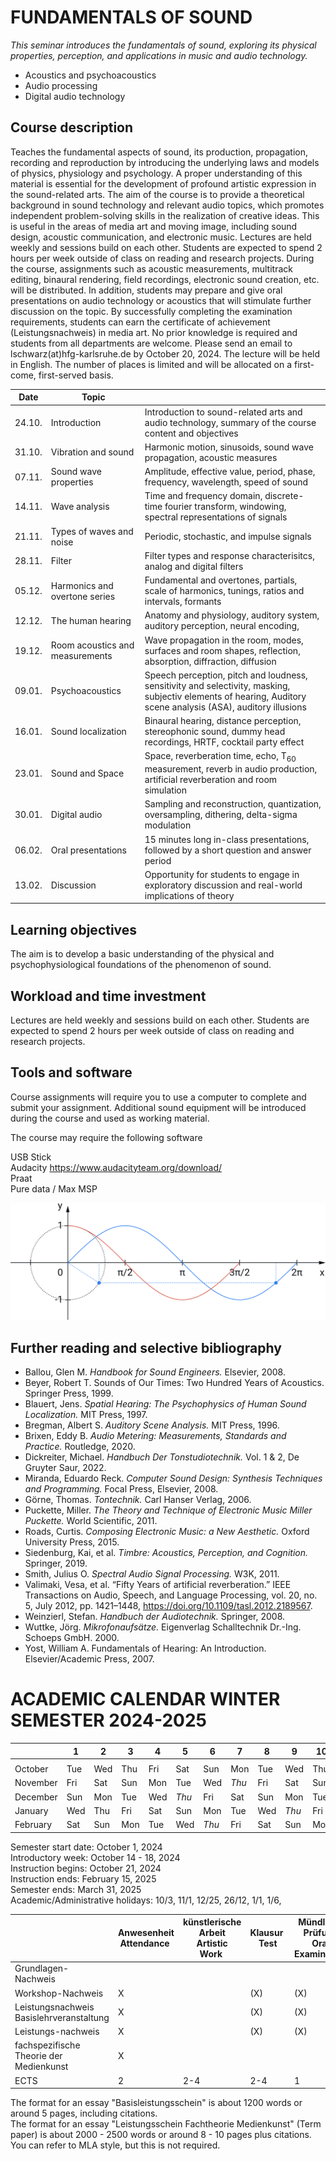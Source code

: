 <!--
In addition to courses dealing with core competencies (programming, software engineering, foundations of computer science), you will cover mathematics (calculus, linear algebra, and statistics) and take courses in engineering and sciences while conducting guided research.
-->



# FUNDAMENTALS OF SOUND



*This seminar introduces the fundamentals of sound, exploring its physical properties, perception, and applications in music and audio technology.*<br>

  - Acoustics and psychoacoustics
  - Audio processing
  - Digital audio technology



## Course description

Teaches the fundamental aspects of sound, its production, propagation, recording and reproduction by introducing the underlying laws and models of physics, physiology and psychology. A proper understanding of this material is essential for the development of profound artistic expression in the sound-related arts. The aim of the course is to provide a theoretical background in sound technology and relevant audio topics, which promotes independent problem-solving skills in the realization of creative ideas. This is useful in the areas of media art and moving image, including sound design, acoustic communication, and electronic music. Lectures are held weekly and sessions build on each other. Students are expected to spend 2 hours per week outside of class on reading and research projects. During the course, assignments such as acoustic measurements, multitrack editing, binaural rendering, field recordings, electronic sound creation, etc. will be distributed. In addition, students may prepare and give oral presentations on audio technology or acoustics that will stimulate further discussion on the topic. By successfully completing the examination requirements, students can earn the certificate of achievement (Leistungsnachweis) in media art. No prior knowledge is required and students from all departments are welcome. Please send an email to lschwarz(at)hfg-karlsruhe.de by October 20, 2024. The lecture will be held in English. The number of places is limited and will be allocated on a first-come, first-served basis.



| Date   | Topic                           |                                                                                                                                                               |
| ------ | ------------------------------- | ------------------------------------------------------------------------------------------------------------------------------------------------------------- |
| 24.10. | Introduction                    | Introduction to sound-related arts and audio technology, summary of the course content and objectives                                                                                                   |
| 31.10. | Vibration and sound             | Harmonic motion, sinusoids, sound wave propagation, acoustic measures                                                                   |
| 07.11. | Sound wave properties           | Amplitude, effective value, period, phase, frequency, wavelength, speed of sound                                                                                                      |
| 14.11. | Wave analysis                   | Time and frequency domain, discrete-time fourier transform, windowing, spectral representations of signals                                                                |
| 21.11. | Types of waves and noise        | Periodic, stochastic, and impulse signals                                                                                                        |
| 28.11. | Filter                          | Filter types and response characterisitcs, analog and digital filters                                                                     |
| 05.12. | Harmonics and overtone series   | Fundamental and overtones, partials, scale of harmonics, tunings, ratios and intervals, formants                                                                       |
| 12.12. | The human hearing               | Anatomy and physiology, auditory system, auditory perception, neural encoding,                                                                                |
| 19.12. | Room acoustics and measurements | Wave propagation in the room, modes, surfaces and room shapes, reflection, absorption, diffraction, diffusion                            |
| 09.01. | Psychoacoustics                 | Speech perception, pitch and loudness, sensitivity and selectivity, masking, subjectiv elements of hearing, Auditory scene analysis (ASA), auditory illusions |
| 16.01. | Sound localization              | Binaural hearing, distance perception, stereophonic sound, dummy head recordings, HRTF, cocktail party effect                                                   |
| 23.01. | Sound and Space                 | Space, reverberation time, echo, T<sub>60</sub> measurement, reverb in audio production, artificial reverberation and room simulation        |
| 30.01. | Digital audio                   | Sampling and reconstruction, quantization, oversampling, dithering, delta-sigma modulation                                                                    |
| 06.02. | Oral presentations              | 15 minutes long in-class presentations, followed by a short question and answer period                                                                        |
| 13.02. | Discussion                      | Opportunity for students to engage in exploratory discussion and real-world implications of theory                                                            |




## Learning objectives

The aim is to develop a basic understanding of the physical and psychophysiological foundations of the phenomenon of sound. 

##


## Workload and time investment

Lectures are held weekly and sessions build on each other. Students are expected to spend 2 hours per week outside of class on reading and research projects.

## Tools and software

Course assignments will require you to use a computer to complete and submit your assignment. Additional sound equipment will be introduced during the course and used as working material.

The course may require the following software 

USB Stick <br>
Audacity https://www.audacityteam.org/download/ <br>
Praat <br>
Pure data / Max MSP <br>

<picture>
  <source media="(prefers-color-scheme: dark)" srcset="/Img/Sine_Cosine_FOS_Dark_Mode.svg">
  <img alt="Trigonometric function, the unit circle, sine and cosine" src="/Img/Sine_Cosine_FOS_Light_Mode.svg">
</picture>

## Further reading and selective bibliography


<!-- footer: Works cited -->

- Ballou, Glen M. *Handbook for Sound Engineers.* Elsevier, 2008.
- Beyer, Robert T. Sounds of Our Times: Two Hundred Years of Acoustics. Springer Press, 1999. 
- Blauert, Jens. *Spatial Hearing: The Psychophysics of Human Sound Localization.* MIT Press, 1997. 
- Bregman, Albert S. *Auditory Scene Analysis.* MIT Press, 1996.
- Brixen, Eddy B. *Audio Metering: Measurements, Standards and Practice.* Routledge, 2020. 
- Dickreiter, Michael. *Handbuch Der Tonstudiotechnik.* Vol. 1 & 2, De Gruyter Saur, 2022. 
- Miranda, Eduardo Reck. *Computer Sound Design: Synthesis Techniques and Programming.* Focal Press, Elsevier, 2008. 
- Görne, Thomas. *Tontechnik.* Carl Hanser Verlag, 2006.
- Puckette, Miller. *The Theory and Technique of Electronic Music Miller Puckette.* World Scientific, 2011. 
- Roads, Curtis. *Composing Electronic Music: a New Aesthetic.* Oxford University Press, 2015.
- Siedenburg, Kai, et al. *Timbre: Acoustics, Perception, and Cognition.* Springer, 2019. 
- Smith, Julius O. *Spectral Audio Signal Processing.* W3K, 2011. 
- Valimaki, Vesa, et al. “Fifty Years of artificial reverberation.” IEEE Transactions on Audio, Speech, and Language Processing, vol. 20, no. 5, July 2012, pp. 1421–1448, https://doi.org/10.1109/tasl.2012.2189567. 
- Weinzierl, Stefan. *Handbuch der Audiotechnik.* Springer, 2008. 
- Wuttke, Jörg. *Mikrofonaufsätze.* Eigenverlag Schalltechnik Dr.-Ing. Schoeps GmbH. 2000.
- Yost, William A. Fundamentals of Hearing: An Introduction. Elsevier/Academic Press, 2007. 



# ACADEMIC CALENDAR WINTER SEMESTER 2024-2025

|          | 1   | 2   | 3   | 4   | 5   | 6   | 7   | 8   | 9   | 10  | 11  | 12  | 13  | 14  | 15  | 16  | 17  | 18  | 19  | 20  | 21  | 22  | 23  | 24  | 25  | 26  | 27  | 28  | 29  | 30  | 31  |
| -------- | --- | --- | --- | --- | --- | --- | --- | --- | --- | --- | --- | --- | --- | --- | --- | --- | --- | --- | --- | --- | --- | --- | --- | --- | --- | --- | --- | --- | --- | --- | --- |
|          |     |     |     |     |     |     |     |     |     |     |     |     |     |     |     |     |     |     |     |     |     |     |     |     |     |     |     |     |     |     |     |
| October  | Tue | Wed | Thu | Fri | Sat | Sun | Mon | Tue | Wed | Thu | Fri | Sat | Sun | Mon | Tue | Wed | Thu | Fri | Sat | Sun | Mon | Tue | Wed |*Thu* | Fri | Sat | Sun | Mon | Tue | Wed | *Thu* |
| November | Fri | Sat | Sun | Mon | Tue | Wed | *Thu* | Fri | Sat | Sun | Mon | Tue | Wed | *Thu* | Fri | Sat | Sun | Mon | Tue | Wed | *Thu* | Fri | Sat | Sun | Mon | Tue | Wed | *Thu* | Fri | Sat |     |
| December | Sun | Mon | Tue | Wed | *Thu* | Fri | Sat | Sun | Mon | Tue | Wed | *Thu* | Fri | Sat | Sun | Mon | Tue | Wed | Thu | Fri | Sat | Sun | Mon | Tue | Wed | *Thu* | Fri | Sat | Sun | Mon | Tue |
| January  | Wed | Thu | Fri | Sat | Sun | Mon | Tue | Wed | *Thu* | Fri | Sat | Sun | Mon | Tue | Wed | *Thu* | Fri | Sat | Sun | Mon | Tue | Wed | *Thu* | Fri | Sat | Sun | Mon | Tue | Wed | *Thu* | Fri |
| February | Sat | Sun | Mon | Tue | Wed | *Thu* | Fri | Sat | Sun | Mon | Tue | Wed | *Thu* | Fri | Sat | Sun | Mon | Tue | Wed | Thu | Fri | Sat | Sun | Mon | Tue | Wed | Thu | Fri |     |     |     |


Semester start date: October 1, 2024<br>
Introductory week: October 14 - 18, 2024<br>
Instruction begins: October 21, 2024<br>
Instruction ends: February 15, 2025<br>
Semester ends: March 31, 2025<br>
Academic/Administrative holidays: 10/3, 11/1, 12/25, 26/12, 1/1, 1/6,<br>

||Anwesenheit <br> Attendance |künstlerische Arbeit <br> Artistic Work |Klausur <br> Test|Mündliche Prüfung <br> Oral Examination| Referat <br> Presentation|Studienarbeit <br> Course assignment|Hausarbeit <br> Term paper|Protokoll <br> Essay|
|--|--|--|--|--|--|--|--|--|
|Grundlagen-Nachweis|||||||||
|Workshop-Nachweis|X||(X)|(X)|(X)|||(X)|
|Leistungsnachweis Basislehrveranstaltung|X||(X)|(X)|(X)|||(X)|
|Leistungs-nachweis|X||(X)|(X)|(X)|(X)|(X)||
|fachspezifische Theorie der Medienkunst|X||||X||X||
|ECTS|2|2-4|2-4|1|1|1-2|2-4|1-2|


The format for an essay "Basisleistungsschein" is about 1200 words or around 5 pages, including citations.<br>
The format for an essay "Leistungsschein Fachtheorie Medienkunst" (Term paper) is about 2000 - 2500 words or around 8 - 10 pages plus citations.<br>
You can refer to MLA style, but this is not required.<br>
